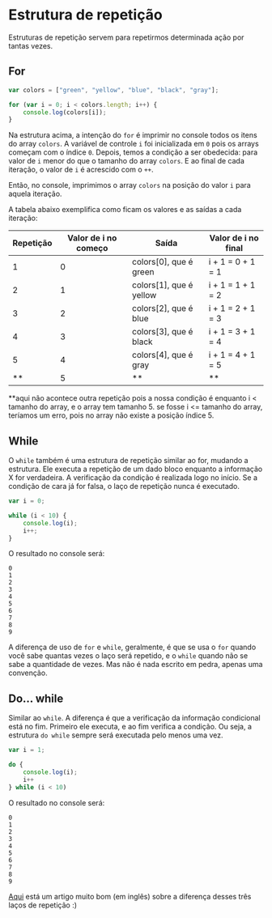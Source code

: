 # Estrutura de repetição

Estruturas de repetição servem para repetirmos determinada ação por tantas vezes.

## For

```javascript
var colors = ["green", "yellow", "blue", "black", "gray"];

for (var i = 0; i < colors.length; i++) {
    console.log(colors[i]);
}
```
Na estrutura acima, a intenção do `for` é imprimir no console todos os itens do array `colors`. A variável de controle `i` foi inicializada em `0` pois os arrays começam com o índice `0`. Depois, temos a condição a ser obedecida: para valor de `i` menor do que o tamanho do array `colors`. E ao final de cada iteração, o valor de `i` é acrescido com o `++`.

Então, no console, imprimimos o array `colors` na posição do valor `i` para aquela iteração.

A tabela abaixo exemplifica como ficam os valores e as saídas a cada iteração:

Repetição | Valor de i no começo | Saída | Valor de i no final
----------|---------------------|-------|--------------------
1|0|colors[0], que é green| i + 1 = 0 + 1 = 1
2|1|colors[1], que é yellow| i + 1 = 1 + 1 = 2
3|2|colors[2], que é blue| i + 1 = 2 + 1 = 3
4|3|colors[3], que é black|i + 1 = 3 + 1 = 4
5|4|colors[4], que é gray| i + 1 = 4 + 1 = 5
**|5| **| **

**aqui não acontece outra repetição pois a nossa condição é enquanto i < tamanho do array, e o array tem tamanho 5. se fosse i <= tamanho do array, teríamos um erro, pois no array não existe a posição índice 5.

## While

O `while` também é uma estrutura de repetição similar ao for, mudando a estrutura. Ele executa a repetição de um dado bloco enquanto a informação X for verdadeira. A verificação da condição é realizada logo no início. Se a condição de cara já for falsa, o laço de repetição nunca é executado.

```javascript
var i = 0;

while (i < 10) {
    console.log(i);
    i++;
}
```

O resultado no console será:

```
0
1
2
3
4
5
6
7
8
9
```

A diferença de uso de `for` e `while`, geralmente, é que se usa o `for` quando você sabe quantas vezes o laço será repetido, e o `while` quando não se sabe a quantidade de vezes. Mas não é nada escrito em pedra, apenas uma convenção.

## Do... while

Similar ao `while`. A diferença é que a verificação da informação condicional está no fim. Primeiro ele executa, e ao fim verifica a condição. Ou seja, a estrutura `do while` sempre será executada pelo menos uma vez.

```javascript
var i = 1;

do {
    console.log(i);
    i++
} while (i < 10)

```

O resultado no console será:

```
0
1
2
3
4
5
6
7
8
9
```

[Aqui](https://levelup.gitconnected.com/the-difference-between-for-loops-and-while-loops-in-javascript-6029f45faeba) está um artigo muito bom (em inglês) sobre a diferença desses três laços de repetição :) 
